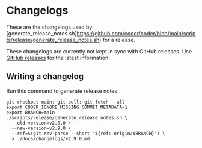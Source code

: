 # Changelogs

These are the changelogs used by [generate_release_notes.sh]https://github.com/coder/coder/blob/main/scripts/release/generate_release_notes.sh) for a release.

These changelogs are currently not kept in sync with GitHub releases. Use [GitHub releases](https://github.com/coder/coder/releases) for the latest information!

## Writing a changelog

Run this command to generate release notes:

```shell
git checkout main; git pull; git fetch --all
export CODER_IGNORE_MISSING_COMMIT_METADATA=1
export BRANCH=main
./scripts/release/generate_release_notes.sh \
  --old-version=v2.8.0 \
  --new-version=v2.9.0 \
  --ref=$(git rev-parse --short "${ref:-origin/$BRANCH}") \
  > ./docs/changelogs/v2.9.0.md
```

